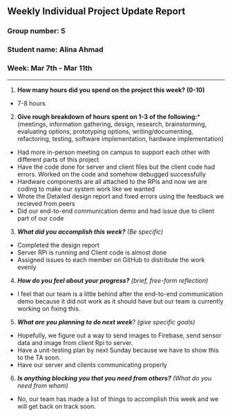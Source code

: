 ## Weekly Individual Project Update Report
### Group number: 5
### Student name: Alina Ahmad
### Week: Mar 7th - Mar 11th
___
1. **How many hours did you spend on the project this week? (0-10)**
- 7-8 hours

2. **Give rough breakdown of hours spent on 1-3 of the following:***
   (meetings, information gathering, design, research, brainstorming, evaluating options, prototyping options, writing/documenting, refactoring, testing, software implementation, hardware implementation)
  - Had more in-person meeting on campus to support each other with different parts of this project
  - Have the code done for server and client files but the client code had errors. Worked on the code and somehow debugged successfully
  - Hardware components are all attached to the RPis and now we are coding to make our system work like we wanted
  - Wrote the Detailed design report and fixed errors using the feedback we recieved from peers
  - Did our end-to-end communication demo and had issue due to client part of our code
 
3. ***What did you accomplish this week?*** _(Be specific)_
  - Completed the design report
  - Server RPi is running and Client code is almost done
  - Assigned issues to each member on GitHub to distribute the work evenly
4. ***How do you feel about your progress?*** _(brief, free-form reflection)_
  - I feel that our team is a little behind after the end-to-end communication demo because it did not work as it should have but our team is currently working on fixing this. 
5. ***What are you planning to do next week***? _(give specific goals)_
  - Hopefully, we figure out a way to send images to Firebase, send sensor data and image from client Rpi to server. 
  - Have a unit-testing plan by next Sunday because we have to show this to the TA soon. 
  - Have our server and clients communicating properly
 
6. ***Is anything blocking you that you need from others?*** _(What do you need from whom)_
  - No, our team has made a list of things to accomplish this week and we will get back on track soon. 
